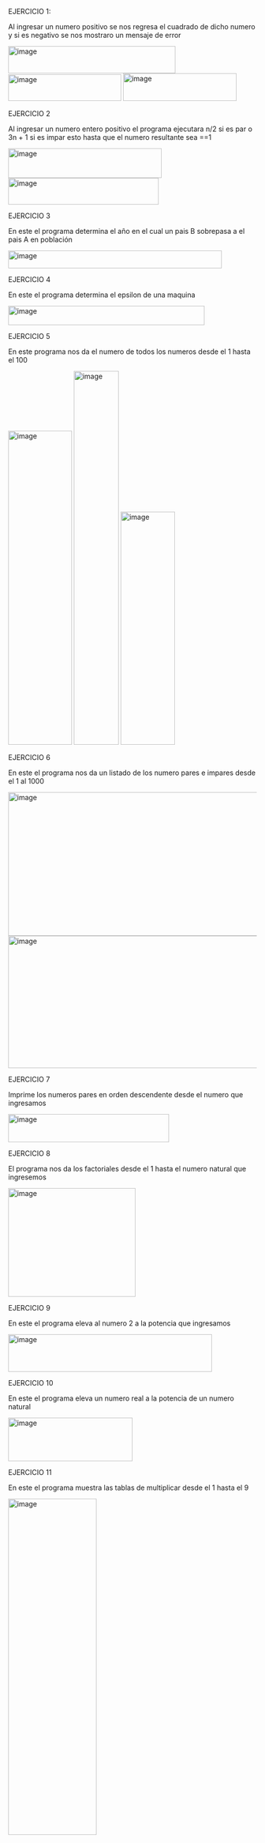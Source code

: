 EJERCICIO 1:

Al ingresar un numero positivo se nos regresa el cuadrado de dicho numero y si es negativo se nos mostraro un mensaje de error

<img width="339" height="55" alt="image" src="https://github.com/user-attachments/assets/0d802a2e-ef75-4f5d-a50d-f11c19afe2d3" />
<img width="229" height="54" alt="image" src="https://github.com/user-attachments/assets/0f9f5956-0c6e-450f-9773-c1e06f4cc69c" />
<img width="230" height="56" alt="image" src="https://github.com/user-attachments/assets/bad5cadd-0abc-4a20-9257-dcac59a8f5e2" />

EJERCICIO 2

Al ingresar un numero entero positivo el programa ejecutara n/2 si es par o 3n + 1 si es impar esto hasta que el numero resultante sea ==1

<img width="311" height="60" alt="image" src="https://github.com/user-attachments/assets/e97bd2c8-1103-437e-8ebd-6d8d3101adda" />
<img width="305" height="54" alt="image" src="https://github.com/user-attachments/assets/77727b9d-edb9-4fc4-96f6-71f97225e9e1" />

EJERCICIO 3

En este el programa determina el año en el cual un pais B sobrepasa a el pais A en población

<img width="433" height="36" alt="image" src="https://github.com/user-attachments/assets/b2989e59-e072-48ac-b14f-f5bdd4553779" />

EJERCICIO 4

En este el programa determina el epsilon de una maquina

<img width="398" height="39" alt="image" src="https://github.com/user-attachments/assets/13ada2b5-1c40-4f93-8ce6-9f23bce0fa30" />

EJERCICIO 5

En este programa nos da el numero de todos los numeros desde el 1 hasta el 100

<img width="129" height="636" alt="image" src="https://github.com/user-attachments/assets/373a76e9-623e-4d1e-ab30-d97e5641a995" />
<img width="91" height="757" alt="image" src="https://github.com/user-attachments/assets/fac92b8a-3ebd-4e9e-be6b-ae849a4b2d5b" />
<img width="110" height="472" alt="image" src="https://github.com/user-attachments/assets/7a019eb8-7247-4b07-a868-d5ea0092ed21" />


EJERCICIO 6

En este el programa nos da un listado de los numero pares e impares desde el 1 al 1000

<img width="1174" height="291" alt="image" src="https://github.com/user-attachments/assets/bb40ef91-e202-4d57-92d4-9c76fd2c601e" />
<img width="1182" height="268" alt="image" src="https://github.com/user-attachments/assets/75f19be4-d4b8-4496-8b5d-18163953dcb8" />

EJERCICIO 7

Imprime los numeros pares en orden descendente desde el numero que ingresamos

<img width="326" height="57" alt="image" src="https://github.com/user-attachments/assets/1196fb01-5966-458e-86f1-73f2b2d8d751" />

EJERCICIO 8

El programa nos da los factoriales desde el 1 hasta el numero natural que ingresemos

<img width="258" height="220" alt="image" src="https://github.com/user-attachments/assets/d240fef5-31b9-4c14-8103-49029bfa0cf4" />

EJERCICIO 9

En este el programa eleva al numero 2 a la potencia que ingresamos

<img width="413" height="76" alt="image" src="https://github.com/user-attachments/assets/77c96aa6-e81f-40bf-8104-8cdd46da8a5e" />

EJERCICIO 10

En este el programa eleva un numero real a la potencia de un numero natural

<img width="252" height="88" alt="image" src="https://github.com/user-attachments/assets/012a3418-0658-4d73-8910-d7260f673694" />

EJERCICIO 11

En este el programa muestra las tablas de multiplicar desde el 1 hasta el 9

<img width="179" height="681" alt="image" src="https://github.com/user-attachments/assets/386549d7-3bf5-452d-b20c-ad0c18cdae6c" />

